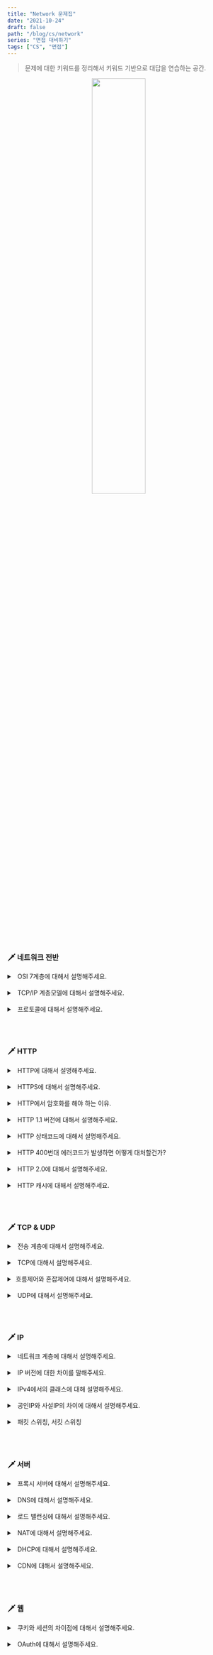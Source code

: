 ```yaml
---
title: "Network 문제집"
date: "2021-10-24"
draft: false
path: "/blog/cs/network"
series: "면접 대비하기"
tags: ["CS", "면접"]
---
```


> 문제에 대한 키워드를 정리해서 키워드 기반으로 대답을 연습하는 공간.

<div style="text-align:center">
    <img src="https://c.tenor.com/2ER74Ee4Ou0AAAAC/hmmnotbad-hmm.gif" width="49%">
</div>

<br>
<br>

### 🗡 네트워크 전반

<details>
<summary>&nbsp; OSI 7계층에 대해서 설명해주세요.</summary>
<p>

- 계층적 단계, 독립적, 오류 파악
- 응용, 표현, 세션, 전송, 네트워크, 데이터링크, 물리

</p>
</details>

<br>

<details>
<summary>&nbsp; TCP/IP 계층모델에 대해서 설명해주세요.</summary>
<p>

- 응용, 전송, 네트워크, 데이터링크

</p>
</details>

<br>

<details>
<summary>&nbsp; 프로토콜에 대해서 설명해주세요.</summary>
<p>

- 통신규약

</p>
</details>

<br>

<br>
<br>

### 🗡 HTTP

<details>
<summary>&nbsp; HTTP에 대해서 설명해주세요.</summary>
<p>

- HyperText Transfer Protocol
- 주로 HTML, 비연결, 무상태
- 80, 443

</p>
</details>

<br>

<details>
<summary>&nbsp; HTTPS에 대해서 설명해주세요.</summary>
<p>

- HTTP + Secure Sockey Layer
- SSL 인증서를 통해

</p>
</details>

<br>

<details>
<summary>&nbsp; HTTP에서 암호화를 해야 하는 이유.</summary>
<p>

- 데이터 유출

</p>
</details>

<br>

<details>
<summary>&nbsp; HTTP 1.1 버전에 대해서 설명해주세요.</summary>
<p>

- 최초 표준, 커넥션 재사용, 파이프라이닝

</p>
</details>

<br>

<details>
<summary>&nbsp; HTTP 상태코드에 대해서 설명해주세요.</summary>
<p>

- 5개 클래스로 구분, 통신 트랜잭션를 쉽게 파악
  | | | |
  | --- | --------------------------------------- | ------------------- |
  | 1xx | 정보 () | 100 ...|
  | 2xx | 성공 | 200. 201. 202. 204. ... |
  | 3xx | 리다이렉션 (요청 완료를 위해 추가 작업) | |
  | 4xx | 클라이언트 오류 | 400. 401. 403. 404. ... |
  | 5xx | 서버 오류 | 500 ...|

</p>
</details>

<br>

<details>
<summary>&nbsp; HTTP 400번대 에러코드가 발생하면 어떻게 대처할건가?</summary>
<p>

- 클라이언트 요청에 오류가 있다는 코드로 API명세에 따라 요청을 잘 보냈는지 확인한다.
- 정말 문제를 파악하지 못했다면 벡엔드 개발자에게 요청을 한다.

</p>
</details>

<br>

<details>
<summary>&nbsp; HTTP 2.0에 대해서 설명해주세요.</summary>
<p>

- streams 개념
- HOLB 문제

</p>
</details>

<br>

<details>
<summary>&nbsp; HTTP 캐시에 대해서 설명해주세요.</summary>
<p>

- 웹성능을
- Cache-Control 헤더, 리소스의 생명주기

</p>
</details>

<br>

<br>
<br>

### 🗡 TCP & UDP

<details>
<summary>&nbsp; 전송 계층에 대해서 설명해주세요.</summary>
<p>

- End Point간의 송수신

</p>
</details>

<br>

<details>
<summary>&nbsp; TCP에 대해서 설명해주세요.</summary>
<p>

- 신뢰성 (흐름제어, 혼잡제어, 오류제어, 연결성)
- 바이트 스트림

</p>
</details>

<br>

<details>
<summary>&nbsp;흐름제어와 혼잡제어에 대해서 설명해주세요.</summary>
<p>

- 흐름제어
  - 데이터 처리 속도를 제어 (수신자가 받을 수 있는 만큼의 데이터를 전송)
  - 슬라이딩 윈도우

<br>

- 혼잡제어
  - 네트워크에 유입되는 데이터량을 제어 (window size)
  - AIMD, Slow Start
    - 조금 조금씩 유입량을 늘리고 임계값에 도달되면 다시 처음으로

</p>
</details>

<br>

<details>
<summary>&nbsp; UDP에 대해서 설명해주세요.</summary>
<p>

- 낮은 신뢰성, 단순하며 빠름
- 체크섬

</p>
</details>

<br>

<br>
<br>

### 🗡 IP

<details>
<summary>&nbsp; 네트워크 계층에 대해서 설명해주세요.</summary>
<p>

- 운반 경로

</p>
</details>

<br>

<details>
<summary>&nbsp; IP 버전에 대한 차이를 말해주세요.</summary>
<p>

| IPv4                 | IPv6                 |
| -------------------- | -------------------- |
| 32비트 (4개의 8비트) | 128비트 (8개 16비트) |
| . 으로 구분          | : 으로 구분          |

</p>
</details>

<br>

<details>
<summary>&nbsp; IPv4에서의 클래스에 대해 설명해주세요.</summary>
<p>

- 네트워크 영역과 호스트 영역을 구분
  | | | |
  | ---- | ------- | -------- |
  | A. | 0xxx | 13.0.0.0 |
  | B. | 10xx | |
  | C. | 110x | |
  | D.E. | 연 구용 | |

</p>
</details>

<br>

<details>
<summary>&nbsp; 공인IP와 사설IP의 차이에 대해서 설명해주세요.</summary>
<p>

- 유일무이한 주소

</p>
</details>

<br>

<details>
<summary>&nbsp; 패킷 스위칭, 서킷 스위칭</summary>
<p>

- 정해진 경로, 독점

</p>
</details>

<br>

<br>
<br>

### 🗡 서버

<details>
<summary>&nbsp; 프록시 서버에 대해서 설명해주세요.</summary>
<p>

- 클라이언트이자 서버인 노드
  - 대리 통신
- 서버부하, 캐시, 방화벽의 역할

</p>
</details>

<br>

<details>
<summary>&nbsp; DNS에 대해서 설명해주세요.</summary>
<p>

- Domain Name Server
- 도메인 이름을 IP주소로 변환해주는 서비스.

<br>

- 다양한 방식
  - Round Robin,
  - 로드 밸런싱

</p>
</details>

<br>

<details>
<summary>&nbsp; 로드 밸런싱에 대해서 설명해주세요.</summary>
<p>

- 몰린 요청을 여러 서버로 배분

</p>
</details>

<br>

<details>
<summary>&nbsp; NAT에 대해서 설명해주세요.</summary>
<p>

- Network Address Translation / 네트워크 주소 변환
- 사설IP의 단점을 극복.

</p>
</details>

<br>

<details>
<summary>&nbsp; DHCP에 대해서 설명해주세요.</summary>
<p>

- Dynamic Host Configuration Protocol

</p>
</details>

<br>

<details>
<summary>&nbsp; CDN에 대해서 설명해주세요.</summary>
<p>

- Contents Delivery Network
  Cache서버를 통해 Content를 빠르게 제공, 서버부하 부담,

<br>

- 컨텐츠 -> 디지털화될 수 있는 모든 데이터
- Static Caching (대부분)
  - 원본 서버가 미리 Content를 Cache 서버에 복사
- Dynamic Caching
  - 클라이언트의 요청 중 Content가 없으면 원본 서버로부터 다운로드

</p>
</details>

<br>

<br>
<br>

### 🗡 웹

<details>
<summary>&nbsp; 쿠키와 세션의 차이점에 대해서 설명해주세요.</summary>
<p>

- 통신 정보를 저장하는 위치.

</p>
</details>

<br>

<details>
<summary>&nbsp; OAuth에 대해서 설명해주세요.</summary>
<p>

- 다른 웹사이트의 계정정보를 통해
  - 회원가입 X

</p>
</details>

<br>

